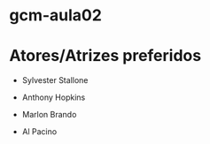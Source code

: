 # gcm-aula02

# Atores/Atrizes preferidos

* Sylvester Stallone

* Anthony Hopkins

* Marlon Brando

* Al Pacino
